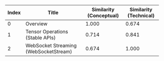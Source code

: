 | Index | Title | Similarity (Conceptual) | Similarity (Technical) |
|-------|-------|-------------------------|------------------------|
| 0 | Overview | 1.000 | 0.674 |
| 1 | Tensor Operations (Stable APIs) | 0.714 | 0.841 |
| 2 | WebSocket Streaming (WebSocketStream) | 0.674 | 1.000 |
